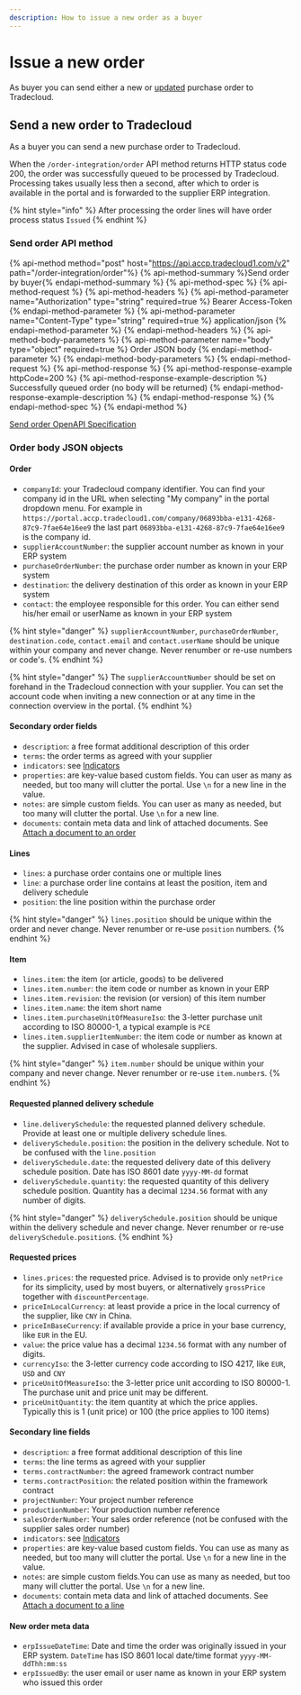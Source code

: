 ```yaml
---
description: How to issue a new order as a buyer
---
```


# Issue a new order

As buyer you can send either a new or [updated](reissue.md) purchase order to Tradecloud.

## Send a new order to Tradecloud

As a buyer you can send a new purchase order to Tradecloud.

When the `/order-integration/order` API method returns HTTP status code 200, the order was successfully queued to be processed by Tradecloud. Processing takes usually less then a second, after which to order is available in the portal and is forwarded to the supplier ERP integration.

{% hint style="info" %}
After processing the order lines will have order process status `Issued`
{% endhint %}

### Send order API method

{% api-method method="post" host="https://api.accp.tradecloud1.com/v2" path="/order-integration/order"%}
{% api-method-summary %}Send order by buyer{% endapi-method-summary %}
{% api-method-spec %}
{% api-method-request %}
{% api-method-headers %}
{% api-method-parameter name="Authorization" type="string" required=true %} Bearer Access-Token {% endapi-method-parameter %}
{% api-method-parameter name="Content-Type" type="string" required=true %} application/json {% endapi-method-parameter %}
{% endapi-method-headers %}
{% api-method-body-parameters %}
{% api-method-parameter name="body" type="object" required=true %} Order JSON body {% endapi-method-parameter %}
{% endapi-method-body-parameters %}
{% endapi-method-request %}
{% api-method-response %}
{% api-method-response-example httpCode=200 %}
{% api-method-response-example-description %} Successfully queued order (no body will be returned) {% endapi-method-response-example-description %}
{% endapi-method-response %}
{% endapi-method-spec %}
{% endapi-method %}

 [Send order OpenAPI Specification](https://swagger-ui.accp.tradecloud1.com/?url=https://api.accp.tradecloud1.com/v2/order-integration/specs.yaml#/order-integration/sendOrderByBuyerRoute)

### Order body JSON objects

#### Order

- `companyId`: your Tradecloud company identifier. You can find your company id in the URL when selecting "My company" in the portal dropdown menu. For example in `https://portal.accp.tradecloud1.com/company/06893bba-e131-4268-87c9-7fae64e16ee9` the last part `06893bba-e131-4268-87c9-7fae64e16ee9` is the company id.
- `supplierAccountNumber`: the supplier account number as known in your ERP system
- `purchaseOrderNumber`: the purchase order number as known in your ERP system
- `destination`: the delivery destination of this order as known in your ERP system
- `contact`: the employee responsible for this order. You can either send his/her email or userName as known in your ERP system
  
{% hint style="danger" %}
`supplierAccountNumber`, `purchaseOrderNumber`, `destination.code`, `contact.email` and `contact.userName` should be unique within your company and never change. Never renumber or re-use numbers or code's.
{% endhint %}

{% hint style="danger" %}
The `supplierAccountNumber` should be set on forehand in the Tradecloud connection with your supplier. You can set the account code when inviting a new connection or at any time in the connection overview in the portal.
{% endhint %}

#### Secondary order fields

- `description`: a free format additional description of this order
- `terms`: the order terms as agreed with your supplier
- `indicators`: see [Indicators](indicators.md)
- `properties`: are key-value based custom fields. You can user as many as needed, but too many will clutter the portal. Use `\n` for a new line in the value.
- `notes`: are simple custom fields. You can user as many as needed, but too many will clutter the portal. Use `\n` for a new line.
- `documents`: contain meta data and link of attached documents. See [Attach a document to an order](attach-document.md)

#### Lines

- `lines`: a purchase order contains one or multiple lines
- `line`: a purchase order line contains at least the position, item and delivery schedule
- `position`: the line position within the purchase order

{% hint style="danger" %}
`lines.position` should be unique within the order and never change.
Never renumber or re-use `position` numbers.
{% endhint %}

#### Item

- `lines.item`: the item (or article, goods) to be delivered
- `lines.item.number`: the item code or number as known in your ERP
- `lines.item.revision`: the revision (or version) of this item number
- `lines.item.name`: the item short name
- `lines.item.purchaseUnitOfMeasureIso`: the 3-letter purchase unit according to ISO 80000-1, a typical example is `PCE`
- `lines.item.supplierItemNumber`: the item code or number as known at the supplier. Advised in case of wholesale suppliers.

{% hint style="danger" %}
`item.number` should be unique within your company and never change.
Never renumber or re-use `item.number`s.
{% endhint %}

#### Requested planned delivery schedule

- `line.deliverySchedule`: the requested planned delivery schedule. Provide at least one or multiple delivery schedule lines.
- `deliverySchedule.position`: the position in the delivery schedule. Not to be confused with the `line.position`
- `deliverySchedule.date`: the requested delivery date of this delivery schedule position. Date has ISO 8601 date `yyyy-MM-dd` format
- `deliverySchedule.quantity`: the requested quantity of this delivery schedule position. Quantity has a decimal `1234.56` format with any number of digits.

{% hint style="danger" %}
`deliverySchedule.position` should be unique within the delivery schedule and never change.
Never renumber or re-use `deliverySchedule.position`s.
{% endhint %}

#### Requested prices

- `lines.prices`: the requested price. Advised is to provide only `netPrice` for its simplicity, used by most buyers, or alternatively `grossPrice` together with `discountPercentage`. 
- `priceInLocalCurrency`: at least provide a price in the local currency of the supplier, like `CNY` in China.
- `priceInBaseCurrency`: if available provide a price in your base currency, like `EUR` in the EU.
- `value`: the price value has a decimal `1234.56` format with any number of digits.
- `currencyIso`: the 3-letter currency code according to ISO 4217, like `EUR`, `USD` and `CNY`
- `priceUnitOfMeasureIso`: the 3-letter price unit according to ISO 80000-1. The purchase unit and price unit may be different.
- `priceUnitQuantity`: the item quantity at which the price applies. Typically this is 1 (unit price) or 100 (the price applies to 100 items)

#### Secondary line fields

- `description`: a free format additional description of this line
- `terms`: the line terms as agreed with your supplier
- `terms.contractNumber`: the agreed framework contract number
- `terms.contractPosition`: the related position within the framework contract
- `projectNumber`: Your project number reference
- `productionNumber`:  Your production number reference
- `salesOrderNumber`:  Your sales order reference (not be confused with the supplier sales order number)
- `indicators`: see [Indicators](indicators.md)
- `properties`: are key-value based custom fields. You can use as many as needed, but too many will clutter the portal.  Use `\n` for a new line in the value.
- `notes`: are simple custom fields.You can use as many as needed, but too many will clutter the portal. Use `\n` for a new line.
- `documents`: contain meta data and link of attached documents. See [Attach a document to a line](attach-document.md)

#### New order meta data

- `erpIssueDateTime`: Date and time the order was originally issued in your ERP system. `DateTime` has ISO 8601 local date/time format `yyyy-MM-ddThh:mm:ss`
- `erpIssuedBy`: the user email or user name as known in your ERP system who issued this order
